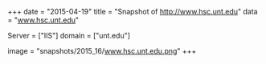 
+++
date = "2015-04-19"
title = "Snapshot of http://www.hsc.unt.edu"
data = "www.hsc.unt.edu"

Server = ["IIS"]
domain = ["unt.edu"]

  image = "snapshots/2015_16/www.hsc.unt.edu.png"
+++
#
